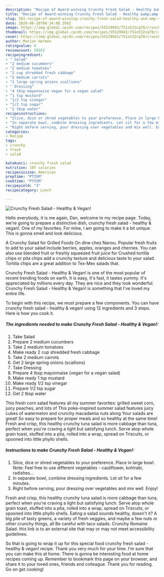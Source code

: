 ```yaml
---
description: "Recipe of Award-winning Crunchy Fresh Salad - Healthy &amp;amp; Vegan!"
title: "Recipe of Award-winning Crunchy Fresh Salad - Healthy &amp;amp; Vegan!"
slug: 581-recipe-of-award-winning-crunchy-fresh-salad-healthy-and-amp-vegan
date: 2020-06-26T06:34:08.356Z
image: https://img-global.cpcdn.com/recipes/55529943/751x532cq70/crunchy-fresh-salad-healthy-vegan-recipe-main-photo.jpg
thumbnail: https://img-global.cpcdn.com/recipes/55529943/751x532cq70/crunchy-fresh-salad-healthy-vegan-recipe-main-photo.jpg
cover: https://img-global.cpcdn.com/recipes/55529943/751x532cq70/crunchy-fresh-salad-healthy-vegan-recipe-main-photo.jpg
author: Marian Harmon
ratingvalue: 4
reviewcount: 19352
recipeingredient:
- " Salad"
- "2 medium cucumbers"
- "2 medium tomatoes"
- "2 cup shredded fresh cabbage"
- "2 medium carrots"
- "2 large spring onions scallions"
- " Dressing"
- "4 tbsp mayonnaise vegan for a vegan salad"
- "1 tsp mustard"
- "1/2 tsp vinegar"
- "1/2 tsp sugar"
- "2 tbsp water"
recipeinstructions:
- "Slice, dice or shred vegetables to your preference. Place in large bowl. Note: Feel free to use different vegetables - cauliflower, kohlrabi, radishes..."
- "In separate bowl, combine dressing ingredients. Let sit for a few minutes."
- "Right before serving, pour dressing over vegetables and mix well. Enjoy!"
categories:
- Recipe
tags:
- crunchy
- fresh
- salad

katakunci: crunchy fresh salad 
nutrition: 197 calories
recipecuisine: American
preptime: "PT35M"
cooktime: "PT55M"
recipeyield: "3"
recipecategory: Lunch

---
```



![Crunchy Fresh Salad - Healthy &amp; Vegan!](https://img-global.cpcdn.com/recipes/55529943/751x532cq70/crunchy-fresh-salad-healthy-vegan-recipe-main-photo.jpg)

Hello everybody, it is me again, Dan, welcome to my recipe page. Today, we're going to prepare a distinctive dish, crunchy fresh salad - healthy &amp; vegan!. One of my favorites. For mine, I am going to make it a bit unique. This is gonna smell and look delicious.

A Crunchy Salad for Grilled Foods On dine chez Nanou. Popular fresh fruits to add to your salad include berries, apples, oranges and cherries. You can also use blended fruit or freshly squeezed fruit juice for Crushed tortilla chips or pita chips add a crunchy texture and delicious taste to your salad. Tortilla chips are a great addition to Tex-Mex salads that.

Crunchy Fresh Salad - Healthy &amp; Vegan! is one of the most popular of recent trending foods on earth. It is easy, it's fast, it tastes yummy. It's appreciated by millions every day. They are nice and they look wonderful. Crunchy Fresh Salad - Healthy &amp; Vegan! is something that I've loved my entire life.


To begin with this recipe, we must prepare a few components. You can have crunchy fresh salad - healthy &amp; vegan! using 12 ingredients and 3 steps. Here is how you cook it.

<!--inarticleads1-->

##### The ingredients needed to make Crunchy Fresh Salad - Healthy &amp; Vegan!:

1. Take  Salad
1. Prepare 2 medium cucumbers
1. Take 2 medium tomatoes
1. Make ready 2 cup shredded fresh cabbage
1. Take 2 medium carrots
1. Get 2 large spring onions (scallions)
1. Take  Dressing
1. Prepare 4 tbsp mayonnaise (vegan for a vegan salad)
1. Make ready 1 tsp mustard
1. Make ready 1/2 tsp vinegar
1. Prepare 1/2 tsp sugar
1. Get 2 tbsp water


This fresh corn salad features all my summer favorites: grilled sweet corn, juicy peaches, and lots of This poke-inspired summer salad features juicy cubes of watermelon and crunchy macadamia nuts along Your salads are great! So easy to prepare for proper meals and so healthy at the same time! Fresh and crisp, this healthy crunchy tuna salad is more cabbage than tuna, perfect when you&#39;re craving a light but satisfying lunch. Serve atop whole grain toast, stuffed into a pita, rolled into a wrap, spread on Triscuits, or spooned into little phyllo shells. 

<!--inarticleads2-->

##### Instructions to make Crunchy Fresh Salad - Healthy &amp; Vegan!:

1. Slice, dice or shred vegetables to your preference. Place in large bowl. Note: Feel free to use different vegetables - cauliflower, kohlrabi, radishes...
1. In separate bowl, combine dressing ingredients. Let sit for a few minutes.
1. Right before serving, pour dressing over vegetables and mix well. Enjoy!


Fresh and crisp, this healthy crunchy tuna salad is more cabbage than tuna, perfect when you&#39;re craving a light but satisfying lunch. Serve atop whole grain toast, stuffed into a pita, rolled into a wrap, spread on Triscuits, or spooned into little phyllo shells. Eating a salad sounds healthy, doesn&#39;t it? A big pile of tasty greens, a variety of fresh veggies, and maybe a few nuts or other crunchy things, all Be careful with taco salads. Crunchy Romaine Salad. this link is to an external site that may or may not meet accessibility guidelines. 

So that is going to wrap it up for this special food crunchy fresh salad - healthy &amp; vegan! recipe. Thank you very much for your time. I'm sure that you can make this at home. There is gonna be interesting food at home recipes coming up. Remember to bookmark this page on your browser, and share it to your loved ones, friends and colleague. Thank you for reading. Go on get cooking!
